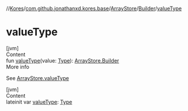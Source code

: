 //[Kores](../../../index.md)/[com.github.jonathanxd.kores.base](../../index.md)/[ArrayStore](../index.md)/[Builder](index.md)/[valueType](value-type.md)



# valueType  
[jvm]  
Content  
fun [valueType](value-type.md)(value: [Type](https://docs.oracle.com/javase/8/docs/api/java/lang/reflect/Type.html)): [ArrayStore.Builder](index.md)  
More info  


See [ArrayStore.valueType](../value-type.md)

  


[jvm]  
Content  
lateinit var [valueType](value-type.md): [Type](https://docs.oracle.com/javase/8/docs/api/java/lang/reflect/Type.html)  



